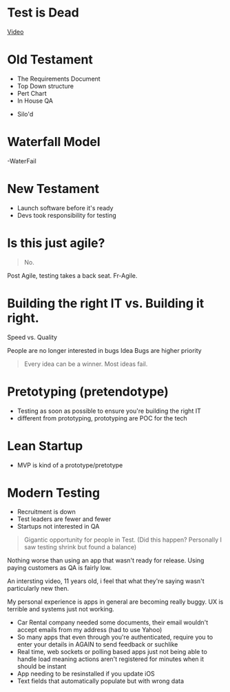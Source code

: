 # Test is Dead
[Video](https://www.youtube.com/watch?v=X1jWe5rOu3g&t=1s)

# Old Testament
- The Requirements Document
- Top Down structure
- Pert Chart
- In House QA
* Silo'd

# Waterfall Model
-WaterFail

# New Testament
- Launch software before it's ready
- Devs took responsibility for testing

# Is this just agile? 
> No.

Post Agile, testing takes a back seat. Fr-Agile.

# Building the right IT vs. Building it right.

Speed vs. Quality

People are no longer interested in bugs
Idea Bugs are higher priority

> Every idea can be a winner.
Most ideas fail.

# Pretotyping (pretendotype)
- Testing as soon as possible to ensure you're building the right IT
- different from prototyping, prototyping are POC for the tech

# Lean Startup
- MVP is kind of a prototype/pretotype

# Modern Testing
- Recruitment is down
- Test leaders are fewer and fewer
- Startups not interested in QA
> Gigantic opportunity for people in Test.
(Did this happen? Personally I saw testing shrink but found a balance)

Nothing worse than using an app that wasn't ready for release. Using paying customers as QA is fairly low.

An intersting video, 11 years old, i feel that what they're saying wasn't particularly new then.

My personal experience is apps in general are becoming really buggy. UX is terrible and systems just not working.
- Car Rental company needed some documents, their email wouldn't accept emails from my address (had to use Yahoo)
- So many apps that even through you're authenticated, require you to enter your details in AGAIN to send feedback or suchlike
- Real time, web sockets or polling based apps just not being able to handle load meaning actions aren't registered for minutes when it should be instant
- App needing to be resinstalled if you update iOS
- Text fields that automatically populate but with wrong data
